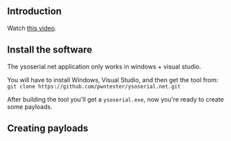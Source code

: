 ## Introduction

Watch [this video](https://www.youtube.com/watch?v=ZBfBYoK_Wr0).

## Install the software

The ysoserial.net application only works in windows + visual studio.

You will have to install Windows, Visual Studio, and then get the
tool from: `git clone https://github.com/pwntester/ysoserial.net.git`

After building the tool you'll get a `ysoserial.exe`, now you're
ready to create some payloads.

## Creating payloads

